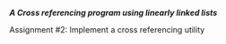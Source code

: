 
***A Cross referencing program using linearly linked lists***

Assignment #2: Implement a cross referencing utility

